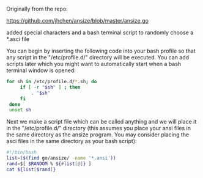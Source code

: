 Originally from the repo:

https://github.com/jhchen/ansize/blob/master/ansize.go


added special characters and a bash terminal script to randomly choose a *.asci file


You can begin by inserting the following code into your bash profile so that any script in the "/etc/profile.d/" directory will be executed. You can add scripts later which you might want to automatically start when a bash terminal window is opened:
```bash
for sh in /etc/profile.d/*.sh; do
	 if [ -r "$sh" ] ; then
		 . "$sh"
	 fi
 done
 unset sh
```

 Next we make a script file which can be called anything and we will place it in the "/etc/profile.d/" directory (this assumes you place your ansi files in the same directory as the ansize program. You may consider placing the asci files in the same directory as your bash script):

 ```bash
 #!/bin/bash
 list=($(find go/ansize/ -name '*.ansi'))
 rand=$[ $RANDOM % ${#list[@]} ]
 cat ${list[$rand]}
 ```
